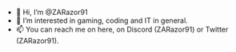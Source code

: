 - 👋 Hi, I’m @ZARazor91
- 👀 I’m interested in gaming, coding and IT in general.
- 📫 You can reach me on here, on Discord (ZARazor91) or Twitter (ZARazor91).

<!---
ZARazor91/ZARazor91 is a ✨ special ✨ repository because its `README.md` (this file) appears on your GitHub profile.
You can click the Preview link to take a look at your changes.
--->
